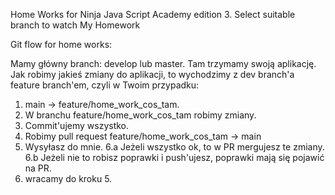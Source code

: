 Home Works for Ninja Java Script Academy edition 3. 
Select suitable branch to watch My Homework

Git flow for home works:

Mamy główny branch: develop lub master. Tam trzymamy swoją aplikację.
Jak robimy jakieś zmiany do aplikacji, to wychodzimy z dev branch'a feature branch'em, czyli w Twoim przypadku:

1. main -> feature/home_work_cos_tam.
2. W branchu feature/home_work_cos_tam robimy zmiany.
3. Commit'ujemy wszystko.
4. Robimy pull request feature/home_work_cos_tam -> main
5. Wysyłasz do mnie.
6.a Jeżeli wszystko ok, to w PR mergujesz te zmiany.
6.b Jeżeli nie to robisz poprawki i push'ujesz, poprawki mają się pojawić na PR.
7. wracamy do kroku 5.
